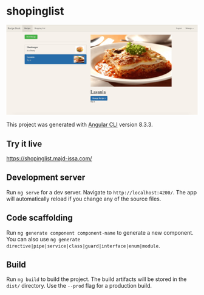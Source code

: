 # shopinglist

![Alt text](src/assets/images/recipes.png?raw=true "Shopinglist")


This project was generated with [Angular CLI](https://github.com/angular/angular-cli) version 8.3.3.

## Try it live
https://shopinglist.majd-issa.com/


## Development server
Run `ng serve` for a dev server. Navigate to `http://localhost:4200/`. The app will automatically reload if you change any of the source files.

## Code scaffolding
Run `ng generate component component-name` to generate a new component. You can also use `ng generate directive|pipe|service|class|guard|interface|enum|module`.

## Build
Run `ng build` to build the project. The build artifacts will be stored in the `dist/` directory. Use the `--prod` flag for a production build.
